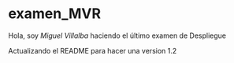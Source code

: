 # examen_MVR

Hola, soy *Miguel Villalba* haciendo el último examen de Despliegue

Actualizando el README para hacer una version 1.2
